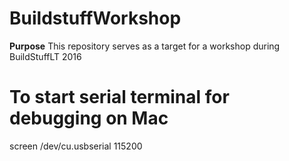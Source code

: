 # BuildstuffWorkshop

**Purpose**
This repository serves as a target for a workshop during BuildStuffLT 2016

# To start serial terminal for debugging on Mac
screen /dev/cu.usbserial 115200
